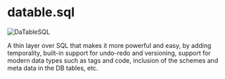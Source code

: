 # datable.sql
![DaTableSQL](http://netmask.it/DaTable.jpg)

A thin layer over SQL that makes it more powerful and easy, by adding temporality, built-in support for undo-redo and versioning, support for modern data types such as tags and code, inclusion of the schemes and meta data in the DB tables, etc.
